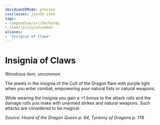 ```yaml
---
obsidianUIMode: preview
cssclasses: json5e-item
tags:
- compendium/src/5e/hotdq
- item/rarity/uncommon
aliases: 
- "Insignia of Claws"
---
```

# Insignia of Claws
*Wondrous item, uncommon*  


The jewels in the insignia of the Cult of the Dragon flare with purple light when you enter combat, empowering your natural fists or natural weapons.

While wearing the insignia you gain a +1 bonus to the attack rolls and the damage rolls you make with unarmed strikes and natural weapons. Such attacks are considered to be magical.

*Source: Hoard of the Dragon Queen p. 94, Tyranny of Dragons p. 178*